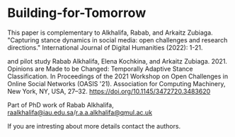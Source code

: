 # Building-for-Tomorrow

This paper is complementary to Alkhalifa, Rabab, and Arkaitz Zubiaga. "Capturing stance dynamics in social media: open challenges and research directions." International Journal of Digital Humanities (2022): 1-21.

and pilot study Rabab Alkhalifa, Elena Kochkina, and Arkaitz Zubiaga. 2021. Opinions are Made to be Changed: Temporally Adaptive Stance Classification. In Proceedings of the 2021 Workshop on Open Challenges in Online Social Networks (OASIS '21). Association for Computing Machinery, New York, NY, USA, 27–32. https://doi.org/10.1145/3472720.3483620


Part of PhD work of Rabab Alkhalifa, raalkhalifa@iau.edu.sa/r.a.a.alkhalifa@qmul.ac.uk

If you are intresting about more details contact the authors.
